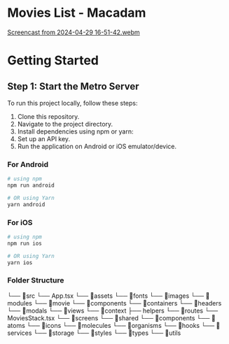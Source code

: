 # Movies List - Macadam
[Screencast from 2024-04-29 16-51-42.webm](https://github.com/JainePS/movieslist/assets/92764262/0171b14e-9e47-4ef3-9482-5bac2dfee9a6)

# Getting Started

## Step 1: Start the Metro Server

To run this project locally, follow these steps:
1. Clone this repository.
2. Navigate to the project directory.
3. Install dependencies using npm or yarn:
4. Set up an API key.
5. Run the application on Android or iOS emulator/device.

### For Android

```bash
# using npm
npm run android

# OR using Yarn
yarn android
```

### For iOS

```bash
# using npm
npm run ios

# OR using Yarn
yarn ios
```
### Folder Structure
└── 📁src
    └── App.tsx
    └── 📁assets
        └── 📁fonts
        └── 📁images
    └── 📁modules
        └── 📁movie
            └── 📁components
                └── 📁containers
                └── 📁headers
                └── 📁modals
                └── 📁views
            └── 📁context
            ├── helpers
    └── 📁routes
        └── MoviesStack.tsx
        └── 📁screens
    └── 📁shared
        └── 📁components
            └── 📁atoms
                └── 📁icons
            └── 📁molecules
            └── 📁organisms
        └── 📁hooks
        └── 📁services
        └── 📁storage
        └── 📁styles
        └── 📁types
        └── 📁utils
